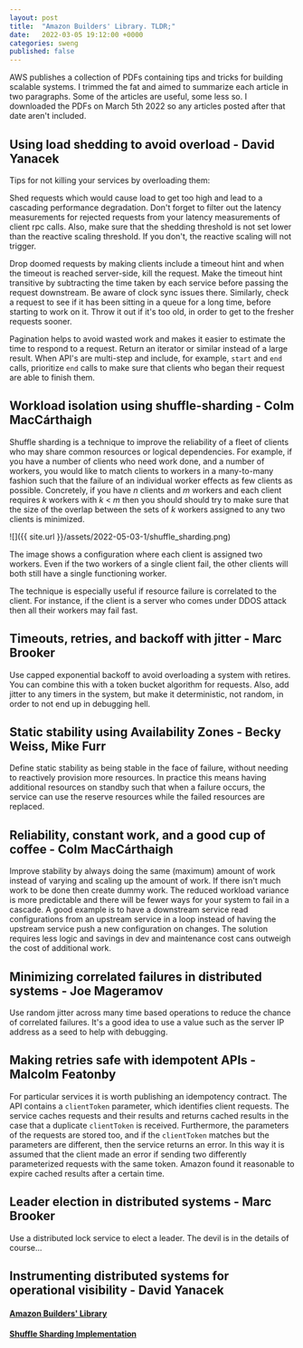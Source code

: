 ```yaml
---
layout: post
title:  "Amazon Builders' Library. TLDR;"
date:   2022-03-05 19:12:00 +0000
categories: sweng
published: false
---
```


AWS publishes a collection of PDFs containing tips and tricks for building scalable systems. I trimmed the fat and aimed to summarize each article in two paragraphs. Some of the articles are useful, some less so. I downloaded the PDFs on March 5th 2022 so any articles posted after that date aren't included.

## Using load shedding to avoid overload - David Yanacek

Tips for not killing your services by overloading them:

Shed requests which would cause load to get too high and lead to a cascading performance degradation. Don't forget to filter out the latency measurements for rejected requests from your latency measurements of client rpc calls. Also, make sure that the shedding threshold is not set lower than the reactive scaling threshold. If you don't, the reactive scaling will not trigger.

Drop doomed requests by making clients include a timeout hint and when the timeout is reached server-side, kill the request. Make the timeout hint transitive by subtracting the time taken by each service before passing the request downstream. Be aware of clock sync issues there. Similarly, check a request to see if it has been sitting in a queue for a long time, before starting to work on it. Throw it out if it's too old, in order to get to the fresher requests sooner.

Pagination helps to avoid wasted work and makes it easier to estimate the time to respond to a request. Return an iterator or similar instead of a large result. When API's are multi-step and include, for example, `start` and `end` calls, prioritize `end` calls to make sure that clients who began their request are able to finish them.

## Workload isolation using shuffle-sharding - Colm MacCárthaigh

Shuffle sharding is a technique to improve the reliability of a fleet of clients who may share common resources or logical dependencies. For example, if you have a number of clients who need work done, and a number of workers, you would like to match clients to workers in a many-to-many fashion such that the failure of an individual worker effects as few clients as possible. Concretely, if you have _n_ clients and _m_ workers and each client requires _k_ workers with _k_ < _m_ then you should should try to make sure that the size of the overlap between the sets of _k_ workers assigned to any two clients is minimized.

![]({{ site.url }}/assets/2022-05-03-1/shuffle_sharding.png)

The image shows a configuration where each client is assigned two workers. Even if the two workers of a single client fail, the other clients will both still have a single functioning worker.

The technique is especially useful if resource failure is correlated to the client. For instance, if the client is a server who comes under DDOS attack then all their workers may fail fast.

## Timeouts, retries, and backoff with jitter - Marc Brooker

Use capped exponential backoff to avoid overloading a system with retires. You can combine this with a token bucket algorithm for requests. Also, add jitter to any timers in the system, but make it deterministic, not random, in order to not end up in debugging hell.

## Static stability using Availability Zones - Becky Weiss, Mike Furr

Define static stability as being stable in the face of failure, without needing to reactively provision more resources. In practice this means having additional resources on standby such that when a failure occurs, the service can use the reserve resources while the failed resources are replaced.

## Reliability, constant work, and a good cup of coffee - Colm MacCárthaigh

Improve stability by always doing the same (maximum) amount of work instead of varying and scaling up the amount of work. If there isn't much work to be done then create dummy work. The reduced workload variance is more predictable and there will be fewer ways for your system to fail in a cascade. A good example is to have a downstream service read configurations from an upstream service in a loop instead of having the upstream service push a new configuration on changes. The solution requires less logic and savings in dev and maintenance cost cans outweigh the cost of additional work.

## Minimizing correlated failures in distributed systems - Joe Mageramov

Use random jitter across many time based operations to reduce the chance of correlated failures. It's a good idea to use a value such as the server IP address as a seed to help with debugging.

## Making retries safe with idempotent APIs - Malcolm Featonby

For particular services it is worth publishing an idempotency contract. The API contains a `clientToken` parameter, which identifies client requests. The service caches requests and their results and returns cached results in the case that a duplicate `clientToken` is received. Furthermore, the parameters of the requests are stored too, and if the `clientToken` matches but the parameters are different, then the service returns an error. In this way it is assumed that the client made an error if sending two differently parameterized requests with the same token. Amazon found it reasonable to expire cached results after a certain time.

## Leader election in distributed systems - Marc Brooker

Use a distributed lock service to elect a leader. The devil is in the details of course...

## Instrumenting distributed systems for operational visibility - David Yanacek

#### [Amazon Builders' Library](https://aws.amazon.com/builders-library)

#### [Shuffle Sharding Implementation](https://github.com/awslabs/route53-infima)
